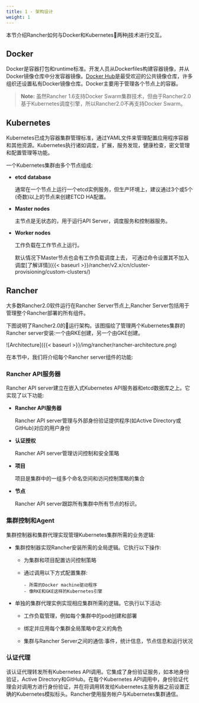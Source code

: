 ```yaml
---
title: 1 - 架构设计
weight: 1
---
```


本节介绍Rancher如何与Docker和Kubernetes两种j技术进行交互。

## Docker

Docker是容器打包和runtime标准。开发人员从Dockerfiles构建容器镜像，并从Docker镜像仓库中分发容器镜像。[Docker Hub](http://hub.docker.com)是最受欢迎的公共镜像仓库，许多组织还设置私有Docker镜像仓库。Docker主要用于管理各个节点上的容器。

>**Note:** 虽然Rancher 1.6支持Docker Swarm集群技术，但由于Rancher2.0基于Kubernetes调度引擎，所以Rancher2.0不再支持Docker Swarm。

## Kubernetes

Kubernetes已成为容器集群管理标准，通过YAML文件来管理配置应用程序容器和其他资源。Kubernetes执行诸如调度，扩展，服务发现，健康检查，密文管理和配置管理等功能。

一个Kubernetes集群由多个节点组成:

- **etcd database**

  通常在一个节点上运行一个etcd实例服务，但生产环境上，建议通过3个或5个(奇数)以上的节点来创建ETCD HA配置。

- **Master nodes**

  主节点是无状态的，用于运行API Server，调度服务和控制器服务。

- **Worker nodes**

  工作负载在工作节点上运行。

  默认情况下Master节点也会有工作负载调度上去， 可通过命令设置其不加入调度[了解详情]({{< baseurl >}}/rancher/v2.x/cn/cluster-provisioning/custom-clusters/)

## Rancher

大多数Rancher2.0软件运行在Rancher Server节点上,Rancher Server包括用于管理整个Rancher部署的所有组件。

下图说明了Rancher2.0的运行架构。该图描绘了管理两个Kubernetes集群的Rancher server安装:一个由RKE创建，另一个由GKE创建。

![Architecture]({{< baseurl >}}/img/rancher/rancher-architecture.png)

在本节中，我们将介绍每个Rancher server组件的功能:

### Rancher API服务器

Rancher API server建立在嵌入式Kubernetes API服务器和etcd数据库之上。它实现了以下功能:

- **Rancher API服务器**

  Rancher API server管理与外部身份验证提供程序(如Active Directory或GitHub)对应的用户身份

- **认证授权**

  Rancher API server管理访问控制和安全策略

- **项目**

  项目是集群中的一组多个命名空间和访问控制策略的集合

- **节点**

  Rancher API server跟踪所有集群中所有节点的标识。

### 集群控制和Agent

集群控制器和集群代理实现管理Kubernetes集群所需的业务逻辑:

- 集群控制器实现Rancher安装所需的全局逻辑。它执行以下操作:

  - 为集群和项目配置访问控制策略

  - 通过调用以下方式配置集群:

        - 所需的Docker machine驱动程序
        - 像RKE和GKE这样的Kubernetes引擎

- 单独的集群代理实例实现相应集群所需的逻辑。它执行以下活动:

  - 工作负载管理，例如每个集群中的pod创建和部署

  - 绑定并应用每个集群全局策略中定义的角色

  - 集群与Rancher Server之间的通信:事件，统计信息，节点信息和运行状况

### 认证代理

该认证代理转发所有Kubernetes API调用。它集成了身份验证服务，如本地身份验证，Active Directory和GitHub。在每个Kubernetes API调用中，身份验证代理会对调用方进行身份验证，并在将调用转发给Kubernetes主服务器之前设置正确的Kubernetes模拟标头。Rancher使用服务帐户与Kubernetes集群通信。
